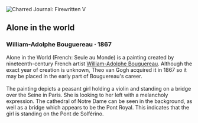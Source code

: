 <div class="artwork-of-the-day">
  <div class="container">
    <div class="img-wrapper">
      <img
        src="https://uploads6.wikiart.org/images/william-adolphe-bouguereau/alone-in-the-world.jpg"
        alt="Charred Journal: Firewritten V" />
    </div>
    <div class="artwork-detail">
      <div class="artwork-origin"> 
        <h2 class="artwork-name">Alone in the world</h2>
        <h3 class="artist">
          William-Adolphe Bouguereau
                    ·  1867
        </h3>
      </div>
      <p class="description">
        <span class="artwork-description-text ng-binding" ng-bind-html="viewModel.ArtworkOfTheDay.Description | unsafe">Alone in the World (French: Seule au Monde) is a painting created by nineteenth-century French artist <a target="_blank" href="/en/william-adolphe-bouguereau">William-Adolphe Bouguereau</a>. Although the exact year of creation is unknown, Theo van Gogh acquired it in 1867 so it may be placed in the early part of Bouguereau's career.
<br>
<br>The painting depicts a peasant girl holding a violin and standing on a bridge over the Seine in Paris. She is looking to her left with a melancholy expression. The cathedral of Notre Dame can be seen in the background, as well as a bridge which appears to be the Pont Royal. This indicates that the girl is standing on the Pont de Solférino.</span>
                        <div class="text-shadow-container" ng-show="showShadow" style=""></div>
      </p>
    </div>
  </div>

</div>
